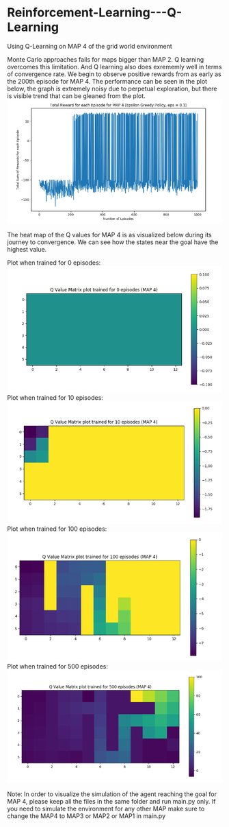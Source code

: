# Reinforcement-Learning---Q-Learning
Using Q-Learning on MAP 4 of the grid world environment

Monte Carlo approaches fails for maps bigger than MAP 2. Q learning overcomes this limitation. And Q learning also does exrememly well in terms of convergence rate. We begin to observe positive rewards from as early as the 200th episode for MAP 4.
The performance can be seen in the plot below, the graph is extremely noisy due to perpetual exploration, but there is visible trend that can be gleaned from the plot. ![convergence plot](convergence.png)

The heat map of the Q values for MAP 4 is as visualized below during its journey to convergence. We can see how the states near the goal have the highest value. 

Plot when trained for 0 episodes: ![heatmap1](2-3_0.png)
Plot when trained for 10 episodes: ![heatmap2](2-3_10.png)
Plot when trained for 100 episodes: ![heatmap3](2-3_100.png)
Plot when trained for 500 episodes: ![heatmap4](2-3_500.png)

Note: In order to visualize the simulation of the agent reaching the goal for MAP 4, please keep all the files in the same folder and run main.py only. If you need to simulate the environment for any other MAP make sure to change the MAP4 to MAP3 or MAP2 or MAP1 in main.py 
